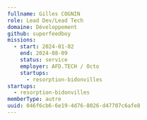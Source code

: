 ```yaml
---
fullname: Gilles COGNIN
role: Lead Dev/Lead Tech
domaine: Développement
github: superfeedboy
missions:
  - start: 2024-01-02
    end: 2024-08-09
    status: service
    employer: AFD.TECH / Octo
    startups:
      - resorption-bidonvilles
startups:
  - resorption-bidonvilles
memberType: autre
uuid: 046f6cb6-6e19-4d76-8026-d47707c6afe8
---
```

